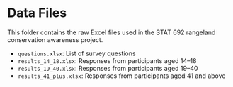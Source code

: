 # Data Files

This folder contains the raw Excel files used in the STAT 692 rangeland conservation awareness project.

- `questions.xlsx`: List of survey questions
- `results_14_18.xlsx`: Responses from participants aged 14–18
- `results_19_40.xlsx`: Responses from participants aged 19–40
- `results_41_plus.xlsx`: Responses from participants aged 41 and above

